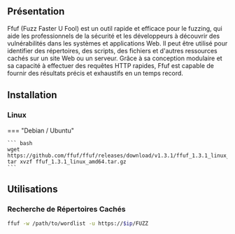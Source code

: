 ## Présentation

Ffuf (Fuzz Faster U Fool) est un outil rapide et efficace pour le fuzzing, qui aide les professionnels de la sécurité et les développeurs à découvrir des vulnérabilités dans les systèmes et applications Web. Il peut être utilisé pour identifier des répertoires, des scripts, des fichiers et d'autres ressources cachés sur un site Web ou un serveur. Grâce à sa conception modulaire et sa capacité à effectuer des requêtes HTTP rapides, Ffuf est capable de fournir des résultats précis et exhaustifs en un temps record.

## Installation

### Linux 

=== "Debian / Ubuntu"

    ``` bash
    wget https://github.com/ffuf/ffuf/releases/download/v1.3.1/ffuf_1.3.1_linux_amd64.tar.gz
    tar xvzf ffuf_1.3.1_linux_amd64.tar.gz
    ```

## Utilisations

### Recherche de Répertoires Cachés

```bash
ffuf -w /path/to/wordlist -u https://$ip/FUZZ
```